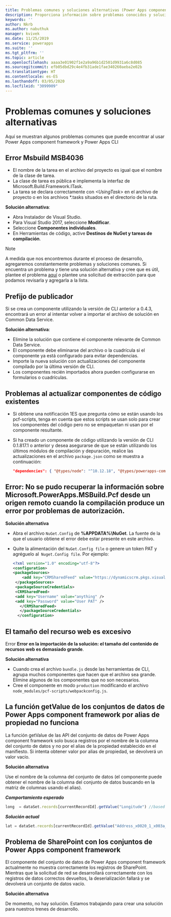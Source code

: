 ```yaml
---
title: Problemas comunes y soluciones alternativas (Power Apps component framework) | Microsoft Docs
description: Proporciona información sobre problemas conocidos y soluciones alternativas que algunos encuentran al trabajar con Power Apps component framework y CLI
keywords: ''
author: Nkrb
ms.author: nabuthuk
manager: kvivek
ms.date: 11/25/2019
ms.service: powerapps
ms.suite: ''
ms.tgt_pltfrm: ''
ms.topic: article
ms.openlocfilehash: aaaa3e01902f1e2a9a96b1d2501d9931a6c8d085
ms.sourcegitcommit: efb05dbd29c4e4fb31ade1fae340260aeba2e02b
ms.translationtype: HT
ms.contentlocale: es-ES
ms.lasthandoff: 03/05/2020
ms.locfileid: "3099909"
---
```

# <a name="common-issues-and-workarounds"></a>Problemas comunes y soluciones alternativas

Aquí se muestran algunos problemas comunes que puede encontrar al usar Power Apps component framework y Power Apps CLI

## <a name="msbuild-error-msb4036"></a>Error Msbuild MSB4036

- El nombre de la tarea en el archivo del proyecto es igual que el nombre de la clase de tarea.
- La clase de tarea es pública e implementa la interfaz de Microsoft.Build.Framework.ITask.
- La tarea se declara correctamente con *\<UsingTask>* en el archivo de proyecto o en los archivos *.tasks situados en el directorio de la ruta.

**Solución alternativa**:

- Abra Instalador de Visual Studio.
- Para Visual Studio 2017, seleccione **Modificar**.
- Seleccione **Componentes individuales**.
- En Herramientas de código, active **Destinos de NuGet y tareas de compilación**.

> [!NOTE]
> A medida que nos encontremos durante el proceso de desarrollo, agregaremos constantemente problemas y soluciones comunes. Si encuentra un problema y tiene una solución alternativa y cree que es útil, plantee el problema [aquí](https://powerusers.microsoft.com/t5/Power-Apps-Component-Framework/bd-p/pa_component_framework) o plantee una solicitud de extracción para que podamos revisarla y agregarla a la lista.

## <a name="publisher-prefix"></a>Prefijo de publicador

Si se crea un componente utilizando la versión de CLI anterior a 0.4.3, encontrará un error al intentar volver a importar el archivo de solución en Common Data Service. 

**Solución alternativa**:

- Elimine la solución que contiene el componente relevante de Common Data Service. 
- El componente debe eliminarse del archivo o la cuadrícula si el componente ya está configurado para evitar dependencias.
- Importe la nueva solución con actualizaciones del componente compilado por la última versión de CLI.
- Los componentes recién importados ahora pueden configurarse en formularios o cuadrículas.  

## <a name="issues-while-updating-existing-code-components"></a>Problemas al actualizar componentes de código existentes

- Si obtiene una notificación 1ES que pregunta cómo se están usando los pcf-scripts, tenga en cuenta que estos scripts se usan solo para crear los componentes del código pero no se empaquetan ni usan por el componente resultante.
- Si ha creado un componente de código utilizando la versión de CLI 0.1.817.1 o anterior y desea asegurarse de que se están utilizando los últimos módulos de compilación y depuración, realice las actualizaciones en el archivo `package.json` como se muestra a continuación:
   
   ```JSON
   "dependencies": { "@types/node": "^10.12.18", "@types/powerapps-component-framework": "1.1.0"}, "devDependencies": { "pcf-scripts": "~0", "pcf-start": "~0" } 
   ```

## <a name="error-failed-to-retrieve-information-about-microsoftpowerappsmsbuildpcf-from-remote-source-feed-url-when-the-build-fails-for-authorization-issues"></a>Error: No se pudo recuperar la información sobre Microsoft.PowerApps.MSBuild.Pcf desde un origen remoto <Feed Url> cuando la compilación produce un error por problemas de autorización. 

   **Solución alternativa**

   - Abra el archivo `NuGet.Config` de **%APPDATA%\NuGet**. La fuente de la que el usuario obtiene el error debe estar presente en este archivo. 
   - Quite la alimentación del `NuGet.Config file` o genere un token PAT y agréguelo al` Nuget.Config file`. Por ejemplo:

     ```XML
     <?xml version="1.0" encoding="utf-8"?>  
     <configuration>  
     <packageSources>  
         <add key="CRMSharedFeed" value="https://dynamicscrm.pkgs.visualstudio.com/_packaging/CRMSharedFeed/nuget/v3/index.json" />  
      </packageSources>  
      <packageSourceCredentials>  
      <CRMSharedFeed>  
      <add key="Username" value="anything" />  
      <add key="Password" value="User PAT" />  
        </CRMSharedFeed>  
        </packageSourceCredentials>  
       </configuration>
     ```

## <a name="web-resource-size-is-too-big"></a>El tamaño del recurso web es excesivo

Error  **Error en la importación de la solución: el tamaño del contenido de recursos web es demasiado grande**.

**Solución alternativa**

- Cuando crea el archivo `bundle.js` desde las herramientas de CLI, agrupa muchos componentes que hacen que el archivo sea grande. Elimine algunos de los componentes que no son necesarios.
- Cree el componente en modo `production` modificando el archivo `node_modules/pcf-scripts/webpackconfig.js`.

## <a name="power-apps-component-framework-datasets-getvalue-by-property-alias-doesnt-work"></a>La función getValue de los conjuntos de datos de Power Apps component framework por alias de propiedad no funciona

La función getValue de las API del conjunto de datos de Power Apps component framework solo busca registros por el nombre de la columna del conjunto de datos y no por el alias de la propiedad establecido en el manifiesto. Si intenta obtener valor por alias de propiedad, se devolverá un valor vacío.

**Solución alternativa**

Use el nombre de la columna del conjunto de datos (el componente puede obtener el nombre de la columna del conjunto de datos buscando en la matriz de columnas usando el alias). 

   ***Comportamiento esperado*** 

   ```TypeScript
   long  = dataSet.records[currentRecordId].getValue("Longitude") //based on property set in manifest"-122.3514661"
   ```

   ***Solución actual***

   ```TypeScript
   lat = dataSet.records[currentRecordId].getValue("Address_x0020_1_x003a__x0020_Latitude")//based on the dataset column name
   ```

## <a name="power-apps-component-framework-datasets-sharepoint-issue"></a>Problema de SharePoint con los conjuntos de Power Apps component framework

El componente del conjunto de datos de Power Apps component framework actualmente no muestra correctamente los registros de SharePoint. Mientras que la solicitud de red se desarrollará correctamente con los registros de datos correctos devueltos, la deserialización fallará y se devolverá un conjunto de datos vacío.

**Solución alternativa**

De momento, no hay solución. Estamos trabajando para crear una solución para nuestros trenes de desarrollo.

